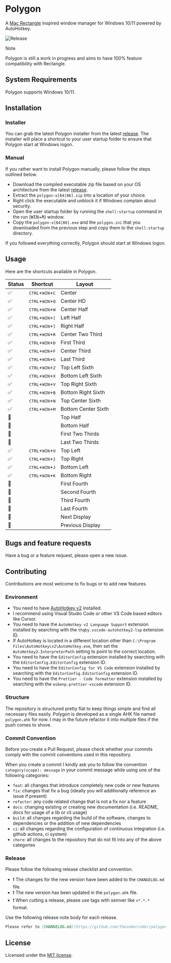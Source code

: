 # Polygon

A [Mac Rectangle](https://github.com/rxhanson/Rectangle) inspired window manager for Windows 10/11 powered by AutoHotkey.

![Release](https://github.com/thesobercoder/polygon/actions/workflows/release.yml/badge.svg)

> [!NOTE]
> Polygon is still a work in progress and aims to have 100% feature compatibility with Rectangle.

## System Requirements

Polygon supports Windows 10/11.

## Installation

### Installer

You can grab the latest Polygon installer from the latest [release](https://github.com/thesobercoder/polygon/releases/latest). The installer will place a shortcut to your user startup folder to ensure that Polygon start at Windows logon.

### Manual

If you rather want to install Polygon manually, please follow the steps outlined below.

- Download the compiled executable zip file based on your OS architecture from the latest [release](https://github.com/thesobercoder/polygon/releases/latest).
- Extract the `polygon-x[64|86].zip` into a location of your choice.
- Right click the executable and unblock it if Windows complain about security.
- Open the user startup folder by running the `shell:startup` command in the run (<kbd>WIN</kbd>+<kbd>R</kbd>) window.
- Copy the `polygon-x[64|86].exe` and the `polygon.ini` that you downloaded from the previous step and copy them to the `shell:startup` directory.

If you followed everything correctly, Polygon should start at Windows logon.

## Usage

Here are the shortcuts available in Polygon.

| Status             | Shortcut                                    | Layout              |
| ------------------ | ------------------------------------------- | ------------------- |
| :white_check_mark: | <kbd>CTRL</kbd>+<kbd>WIN</kbd>+<kbd>C</kbd> | Center              |
| :white_check_mark: | <kbd>CTRL</kbd>+<kbd>WIN</kbd>+<kbd>Q</kbd> | Center HD           |
| :white_check_mark: | <kbd>CTRL</kbd>+<kbd>WIN</kbd>+<kbd>W</kbd> | Center Half         |
| :white_check_mark: | <kbd>CTRL</kbd>+<kbd>WIN</kbd>+<kbd>[</kbd> | Left Half           |
| :white_check_mark: | <kbd>CTRL</kbd>+<kbd>WIN</kbd>+<kbd>]</kbd> | Right Half          |
| :white_check_mark: | <kbd>CTRL</kbd>+<kbd>WIN</kbd>+<kbd>R</kbd> | Center Two Third    |
| :white_check_mark: | <kbd>CTRL</kbd>+<kbd>WIN</kbd>+<kbd>D</kbd> | First Third         |
| :white_check_mark: | <kbd>CTRL</kbd>+<kbd>WIN</kbd>+<kbd>F</kbd> | Center Third        |
| :white_check_mark: | <kbd>CTRL</kbd>+<kbd>WIN</kbd>+<kbd>G</kbd> | Last Third          |
| :white_check_mark: | <kbd>CTRL</kbd>+<kbd>WIN</kbd>+<kbd>Z</kbd> | Top Left Sixth      |
| :white_check_mark: | <kbd>CTRL</kbd>+<kbd>WIN</kbd>+<kbd>X</kbd> | Bottom Left Sixth   |
| :white_check_mark: | <kbd>CTRL</kbd>+<kbd>WIN</kbd>+<kbd>V</kbd> | Top Right Sixth     |
| :white_check_mark: | <kbd>CTRL</kbd>+<kbd>WIN</kbd>+<kbd>B</kbd> | Bottom Right Sixth  |
| :white_check_mark: | <kbd>CTRL</kbd>+<kbd>WIN</kbd>+<kbd>N</kbd> | Top Center Sixth    |
| :white_check_mark: | <kbd>CTRL</kbd>+<kbd>WIN</kbd>+<kbd>M</kbd> | Bottom Center Sixth |
| :construction:     |                                             | Top Half            |
| :construction:     |                                             | Bottom Half         |
| :construction:     |                                             | First Two Thirds    |
| :construction:     |                                             | Last Two Thirds     |
| :white_check_mark: | <kbd>CTRL</kbd>+<kbd>WIN</kbd>+<kbd>U</kbd> | Top Left            |
| :white_check_mark: | <kbd>CTRL</kbd>+<kbd>WIN</kbd>+<kbd>I</kbd> | Top Right           |
| :white_check_mark: | <kbd>CTRL</kbd>+<kbd>WIN</kbd>+<kbd>J</kbd> | Bottom Left         |
| :white_check_mark: | <kbd>CTRL</kbd>+<kbd>WIN</kbd>+<kbd>K</kbd> | Bottom Right        |
| :construction:     |                                             | First Fourth        |
| :construction:     |                                             | Second Fourth       |
| :construction:     |                                             | Third Fourth        |
| :construction:     |                                             | Last Fourth         |
| :construction:     |                                             | Next Display        |
| :construction:     |                                             | Previous Display    |

## Bugs and feature requests

Have a bug or a feature request, please open a new issue.

## Contributing

Contributions are most welcome to fix bugs or to add new features.

### Environment

- You need to have [AutoHotkey v2](https://github.com/AutoHotkey/AutoHotkey) installed.
- I recommend using Visual Studio Code or other VS Code based editors like Cursor.
- You need to have the `AutoHotkey v2 Language Support` extension installed by searching with the `thqby.vscode-autohotkey2-lsp` extension ID.
- If AutoHotkey is located in a different location other than `C:\Program Files\AutoHotkey\v2\AutoHotkey.exe`, then set the `AutoHotkey2.InterpreterPath` setting to point to the correct location.
- You need to have the `EditorConfig` extension installed by searching with the `EditorConfig.EditorConfig` extension ID.
- You need to have the `EditorConfig for VS Code` extension installed by searching with the `EditorConfig.EditorConfig` extension ID.
- You need to have the `Prettier - Code formatter` extension installed by searching with the `esbenp.prettier-vscode` extension ID.

### Structure

The repository is structured pretty flat to keep things simple and find all necessary files easily. Polygon is developed as a single AHK file named `polygon.ahk` for now. I may in the future refactor it into multiple files if the push comes to shove.

### Commit Convention

Before you create a Pull Request, please check whether your commits comply with the commit conventions used in this repository.

When you create a commit I kindly ask you to follow the convention `category(scope): message` in your commit message while using one of the following categories:

- `feat`: all changes that introduce completely new code or new features
- `fix`: changes that fix a bug (ideally you will additionally reference an issue if present)
- `refactor`: any code related change that is not a fix nor a feature
- `docs`: changing existing or creating new documentation (i.e. README, docs for usage of a lib or cli usage)
- `build`: all changes regarding the build of the software, changes to dependencies or the addition of new dependencies
- `ci`: all changes regarding the configuration of continuous integration (i.e. github actions, ci system)
- `chore`: all changes to the repository that do not fit into any of the above categories

### Release

Please follow the following release checklist and convention.

- :exclamation: The changes for the new version have been added to the `CHANGELOG.md` file.
- :exclamation: The new version has been updated in the `polygon.ahk` file.
- :exclamation: When cutting a release, please use tags with semver like `v*.*.*` format.

Use the following release note body for each release.

```md
Please refer to [CHANGELOG.md](https://github.com/thesobercoder/polygon/blob/main/CHANGELOG.md) for details.
```

## License

Licensed under the [MIT license](https://github.com/thesobercoder/polygon/blob/main/LICENSE).
